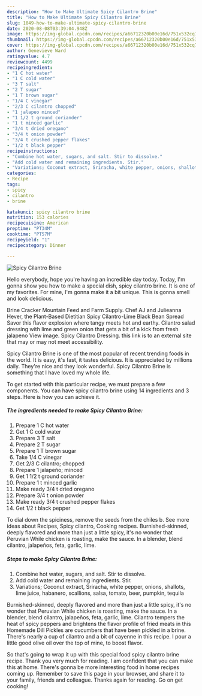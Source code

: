 ```yaml
---
description: "How to Make Ultimate Spicy Cilantro Brine"
title: "How to Make Ultimate Spicy Cilantro Brine"
slug: 1049-how-to-make-ultimate-spicy-cilantro-brine
date: 2020-08-08T03:39:04.948Z
image: https://img-global.cpcdn.com/recipes/a66712320b00e16d/751x532cq70/spicy-cilantro-brine-recipe-main-photo.jpg
thumbnail: https://img-global.cpcdn.com/recipes/a66712320b00e16d/751x532cq70/spicy-cilantro-brine-recipe-main-photo.jpg
cover: https://img-global.cpcdn.com/recipes/a66712320b00e16d/751x532cq70/spicy-cilantro-brine-recipe-main-photo.jpg
author: Genevieve Ward
ratingvalue: 4.7
reviewcount: 4499
recipeingredient:
- "1 C hot water"
- "1 C cold water"
- "3 T salt"
- "2 T sugar"
- "1 T brown sugar"
- "1/4 C vinegar"
- "2/3 C cilantro chopped"
- "1 jalapeo minced"
- "1 1/2 t ground coriander"
- "1 t minced garlic"
- "3/4 t dried oregano"
- "3/4 t onion powder"
- "3/4 t crushed pepper flakes"
- "1/2 t black pepper"
recipeinstructions:
- "Combine hot water, sugars, and salt. Stir to dissolve."
- "Add cold water and remaining ingredients. Stir."
- "Variations; Coconut extract, Sriracha, white pepper, onions, shallots, lime juice, habanero, scallions, salsa, tomato, beer, pumpkin, tequila"
categories:
- Recipe
tags:
- spicy
- cilantro
- brine

katakunci: spicy cilantro brine 
nutrition: 153 calories
recipecuisine: American
preptime: "PT34M"
cooktime: "PT57M"
recipeyield: "1"
recipecategory: Dinner

---
```



![Spicy Cilantro Brine](https://img-global.cpcdn.com/recipes/a66712320b00e16d/751x532cq70/spicy-cilantro-brine-recipe-main-photo.jpg)

Hello everybody, hope you're having an incredible day today. Today, I'm gonna show you how to make a special dish, spicy cilantro brine. It is one of my favorites. For mine, I'm gonna make it a bit unique. This is gonna smell and look delicious.

Brine Cracker Mountain Feed and Farm Supply. Chef AJ and Julieanna Hever, the Plant-Based Dietitian Spicy Cilantro-Lime Black Bean Spread Savor this flavor explosion where tangy meets hot and earthy. Cilantro salad dressing with lime and green onion that gets a bit of a kick from fresh jalapeno View image. Spicy Cilantro Dressing. this link is to an external site that may or may not meet accessibility.

Spicy Cilantro Brine is one of the most popular of recent trending foods in the world. It is easy, it's fast, it tastes delicious. It is appreciated by millions daily. They're nice and they look wonderful. Spicy Cilantro Brine is something that I have loved my whole life.


To get started with this particular recipe, we must prepare a few components. You can have spicy cilantro brine using 14 ingredients and 3 steps. Here is how you can achieve it.

<!--inarticleads1-->

##### The ingredients needed to make Spicy Cilantro Brine:

1. Prepare 1 C hot water
1. Get 1 C cold water
1. Prepare 3 T salt
1. Prepare 2 T sugar
1. Prepare 1 T brown sugar
1. Take 1/4 C vinegar
1. Get 2/3 C cilantro; chopped
1. Prepare 1 jalapeño; minced
1. Get 1 1/2 t ground coriander
1. Prepare 1 t minced garlic
1. Make ready 3/4 t dried oregano
1. Prepare 3/4 t onion powder
1. Make ready 3/4 t crushed pepper flakes
1. Get 1/2 t black pepper


To dial down the spiciness, remove the seeds from the chiles b. See more ideas about Recipes, Spicy cilantro, Cooking recipes. Burnished-skinned, deeply flavored and more than just a little spicy, it&#39;s no wonder that Peruvian While chicken is roasting, make the sauce. In a blender, blend cilantro, jalapeños, feta, garlic, lime. 

<!--inarticleads2-->

##### Steps to make Spicy Cilantro Brine:

1. Combine hot water, sugars, and salt. Stir to dissolve.
1. Add cold water and remaining ingredients. Stir.
1. Variations; Coconut extract, Sriracha, white pepper, onions, shallots, lime juice, habanero, scallions, salsa, tomato, beer, pumpkin, tequila


Burnished-skinned, deeply flavored and more than just a little spicy, it&#39;s no wonder that Peruvian While chicken is roasting, make the sauce. In a blender, blend cilantro, jalapeños, feta, garlic, lime. Cilantro tempers the heat of spicy peppers and brightens the flavor profile of fried meats in this Homemade Dill Pickles are cucumbers that have been pickled in a brine. There&#39;s nearly a cup of cilantro and a bit of cayenne in this recipe. I pour a little good olive oil over the top of mine, to boost flavor. 

So that's going to wrap it up with this special food spicy cilantro brine recipe. Thank you very much for reading. I am confident that you can make this at home. There's gonna be more interesting food in home recipes coming up. Remember to save this page in your browser, and share it to your family, friends and colleague. Thanks again for reading. Go on get cooking!
